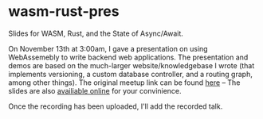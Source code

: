# wasm-rust-pres
Slides for WASM, Rust, and the State of Async/Await.

On November 13th at 3:00am, I gave a presentation on using WebAssemebly to write backend web applications. The presentation and demos are based on the much-larger website/knowledgebase I wrote (that implements versioning, a custom database controller, and a routing graph, among other things). The original meetup link can be found [here](https://www.meetup.com/utah-rust/events/273757338/) – The slides are also [availiable online](https://docs.google.com/presentation/d/1cGBil9FRQVijJ5XCWkBS9AMJXsKHvaPDNGFb3IueWQA/edit?usp=sharing) for your convinience.

Once the recording has been uploaded, I'll add the recorded talk.

